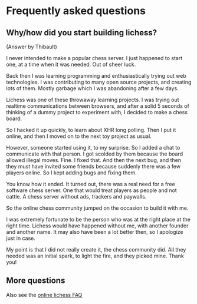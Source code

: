 # Frequently asked questions

## Why/how did you start building lichess?

(Answer by Thibault)

I never intended to make a popular chess server.
I just happened to start one, at a time when it was needed.
Out of sheer luck.

Back then I was learning programming and enthusiastically trying out web technologies.
I was contributing to many open source projects, and creating lots of them.
Mostly garbage which I was abandoning after a few days.

Lichess was one of these throwaway learning projects. I was trying out realtime
communications between browsers, and after a solid 5 seconds of thinking of
a dummy project to experiment with, I decided to make a chess board.

So I hacked it up quickly, to learn about XHR long polling. Then I put it online,
and then I moved on to the next toy project as usual.

However, someone started using it, to my surprise. So I added a chat to communicate
with that person. I got scolded by them because the board allowed illegal moves.
Fine. I fixed that. And then the next bug, and then they must have invited some friends
because suddenly there was a few players online. So I kept adding bugs and fixing them.

You know how it ended. It turned out, there was a real need for a free software chess server.
One that would treat players as people and not cattle. A chess server without ads, trackers and paywalls.

So the online chess community jumped on the occasion to build it with me.

I was extremely fortunate to be the person who was at the right place at the right time.
Lichess would have happened without me, with another founder and another name.
It may also have been a lot better then, so I apologize just in case.

My point is that I did not really create it, the chess community did. All they needed was an initial spark,
to light the fire, and they picked mine. Thank you!

## More questions

Also see the [online lichess FAQ](https://lichess.org/faq)
